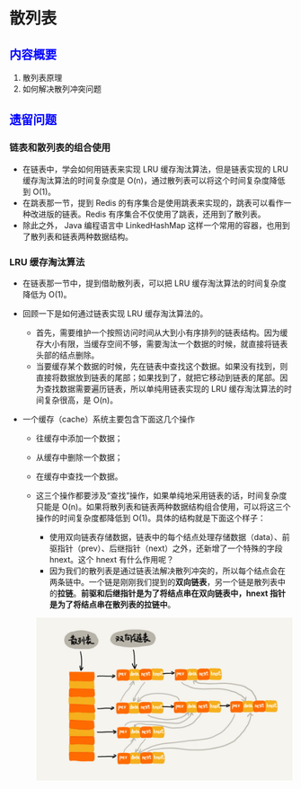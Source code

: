 # 散列表

## <font color = blue>内容概要</font>

1. 散列表原理
2. 如何解决散列冲突问题

## <font color = blue>遗留问题</font>





### 链表和散列表的组合使用

+ 在链表中，学会如何用链表来实现 LRU 缓存淘汰算法，但是链表实现的 LRU 缓存淘汰算法的时间复杂度是 O(n)，通过散列表可以将这个时间复杂度降低到 O(1)。
+ 在跳表那一节，提到 Redis 的有序集合是使用跳表来实现的，跳表可以看作一种改进版的链表。Redis 有序集合不仅使用了跳表，还用到了散列表。
+ 除此之外， Java 编程语言中 LinkedHashMap 这样一个常用的容器，也用到了散列表和链表两种数据结构。



### LRU 缓存淘汰算法

+ 在链表那一节中，提到借助散列表，可以把 LRU 缓存淘汰算法的时间复杂度降低为 O(1)。

+ 回顾一下是如何通过链表实现 LRU 缓存淘汰算法的。

  + 首先，需要维护一个按照访问时间从大到小有序排列的链表结构。因为缓存大小有限，当缓存空间不够，需要淘汰一个数据的时候，就直接将链表头部的结点删除。
  + 当要缓存某个数据的时候，先在链表中查找这个数据。如果没有找到，则直接将数据放到链表的尾部；如果找到了，就把它移动到链表的尾部。因为查找数据需要遍历链表，所以单纯用链表实现的 LRU 缓存淘汰算法的时间复杂很高，是 O(n)。

+ 一个缓存（cache）系统主要包含下面这几个操作

  + 往缓存中添加一个数据；

  + 从缓存中删除一个数据；

  + 在缓存中查找一个数据。

  + 这三个操作都要涉及“查找”操作，如果单纯地采用链表的话，时间复杂度只能是 O(n)。如果将散列表和链表两种数据结构组合使用，可以将这三个操作的时间复杂度都降低到 O(1)。具体的结构就是下面这个样子：

    + 使用双向链表存储数据，链表中的每个结点处理存储数据（data）、前驱指针（prev）、后继指针（next）之外，还新增了一个特殊的字段 hnext。这个 hnext 有什么作用呢？
    + 因为我们的散列表是通过链表法解决散列冲突的，所以每个结点会在两条链中。一个链是刚刚我们提到的**双向链表**，另一个链是散列表中的**拉链**。**前驱和后继指针是为了将结点串在双向链表中，hnext 指针是为了将结点串在散列表的拉链中**。

    ![](9.jpg)

